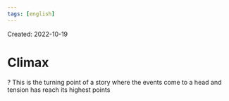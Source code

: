 ```yaml
---
tags: [english] 
---
```

Created: 2022-10-19

# Climax
?
This is the turning point of a story where the events come to a head and tension has reach its highest points
<!--SR:!2022-12-01,29,250-->